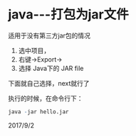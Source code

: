 # java---打包为jar文件

适用于没有第三方jar包的情况  

1. 选中项目，
2. 右键→Export→
3. 选择 Java下的 JAR file

下面就自己选择，next就行了  

执行的时候，在命令行下：  
```r
java -jar hello.jar
```


2017/9/2  
